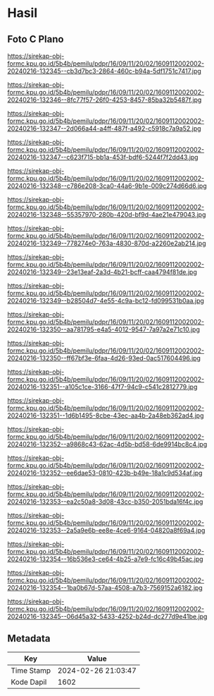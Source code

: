 # Hasil

## Foto C Plano

https://sirekap-obj-formc.kpu.go.id/5b4b/pemilu/pdpr/16/09/11/20/02/1609112002002-20240216-132345--cb3d7bc3-2864-460c-b94a-5df1751c7417.jpg

https://sirekap-obj-formc.kpu.go.id/5b4b/pemilu/pdpr/16/09/11/20/02/1609112002002-20240216-132346--8fc77f57-26f0-4253-8457-85ba32b5487f.jpg

https://sirekap-obj-formc.kpu.go.id/5b4b/pemilu/pdpr/16/09/11/20/02/1609112002002-20240216-132347--2d066a44-a4ff-487f-a492-c5918c7a9a52.jpg

https://sirekap-obj-formc.kpu.go.id/5b4b/pemilu/pdpr/16/09/11/20/02/1609112002002-20240216-132347--c623f715-bb1a-453f-bdf6-5244f7f2dd43.jpg

https://sirekap-obj-formc.kpu.go.id/5b4b/pemilu/pdpr/16/09/11/20/02/1609112002002-20240216-132348--c786e208-3ca0-44a6-9b1e-009c274d66d6.jpg

https://sirekap-obj-formc.kpu.go.id/5b4b/pemilu/pdpr/16/09/11/20/02/1609112002002-20240216-132348--55357970-280b-420d-bf9d-4ae21e479043.jpg

https://sirekap-obj-formc.kpu.go.id/5b4b/pemilu/pdpr/16/09/11/20/02/1609112002002-20240216-132349--778274e0-763a-4830-870d-a2260e2ab214.jpg

https://sirekap-obj-formc.kpu.go.id/5b4b/pemilu/pdpr/16/09/11/20/02/1609112002002-20240216-132349--23e13eaf-2a3d-4b21-bcff-caa4794f81de.jpg

https://sirekap-obj-formc.kpu.go.id/5b4b/pemilu/pdpr/16/09/11/20/02/1609112002002-20240216-132349--b28504d7-4e55-4c9a-bc12-fd099531b0aa.jpg

https://sirekap-obj-formc.kpu.go.id/5b4b/pemilu/pdpr/16/09/11/20/02/1609112002002-20240216-132350--aa781795-e4a5-4012-9547-7a97a2e71c10.jpg

https://sirekap-obj-formc.kpu.go.id/5b4b/pemilu/pdpr/16/09/11/20/02/1609112002002-20240216-132350--ff67bf3e-6faa-4d26-93ed-0ac517604496.jpg

https://sirekap-obj-formc.kpu.go.id/5b4b/pemilu/pdpr/16/09/11/20/02/1609112002002-20240216-132351--a105c1ce-3166-47f7-94c9-c541c2812779.jpg

https://sirekap-obj-formc.kpu.go.id/5b4b/pemilu/pdpr/16/09/11/20/02/1609112002002-20240216-132351--1d6b1495-8cbe-43ec-aa4b-2a48eb362ad4.jpg

https://sirekap-obj-formc.kpu.go.id/5b4b/pemilu/pdpr/16/09/11/20/02/1609112002002-20240216-132352--a9868c43-62ac-4d5b-bd58-6de9914bc8c4.jpg

https://sirekap-obj-formc.kpu.go.id/5b4b/pemilu/pdpr/16/09/11/20/02/1609112002002-20240216-132352--ee6dae53-0810-423b-b49e-18a1c9d534af.jpg

https://sirekap-obj-formc.kpu.go.id/5b4b/pemilu/pdpr/16/09/11/20/02/1609112002002-20240216-132353--ea2c50a8-3d08-43cc-b350-2051bda16f4c.jpg

https://sirekap-obj-formc.kpu.go.id/5b4b/pemilu/pdpr/16/09/11/20/02/1609112002002-20240216-132353--2a5a9e6b-ee8e-4ce6-9164-04820a8f69a4.jpg

https://sirekap-obj-formc.kpu.go.id/5b4b/pemilu/pdpr/16/09/11/20/02/1609112002002-20240216-132354--16b536e3-ce64-4b25-a7e9-fc16c49b45ac.jpg

https://sirekap-obj-formc.kpu.go.id/5b4b/pemilu/pdpr/16/09/11/20/02/1609112002002-20240216-132354--1ba0b67d-57aa-4508-a7b3-7569152a6182.jpg

https://sirekap-obj-formc.kpu.go.id/5b4b/pemilu/pdpr/16/09/11/20/02/1609112002002-20240216-132345--06d45a32-5433-4252-b24d-dc277d9e41be.jpg


## Metadata

| Key        | Value               |
| ---------- | ------------------- |
| Time Stamp | 2024-02-26 21:03:47 |
| Kode Dapil | 1602                |




